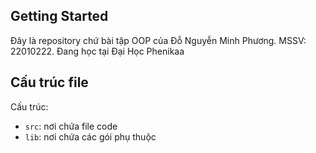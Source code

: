 ## Getting Started

Đây là repository chứ bài tập OOP của Đỗ Nguyễn Minh Phương. MSSV: 22010222. Đang học tại Đại Học Phenikaa

## Cấu trúc file

Cấu trúc:

- `src`: nơi chứa file code
- `lib`: nơi chứa các gói phụ thuộc





